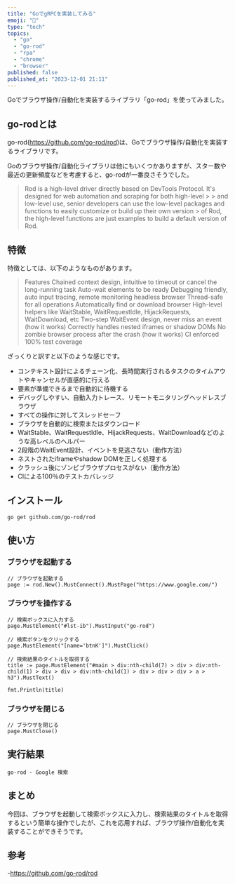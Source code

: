 ```yaml
---
title: "GoでgRPCを実装してみる"
emoji: "🤖"
type: "tech"
topics:
  - "go"
  - "go-rod"
  - "rpa"
  - "chrome"
  - "browser"
published: false
published_at: "2023-12-01 21:11"
---
```


Goでブラウザ操作/自動化を実装するライブラリ「go-rod」を使ってみました。

## go-rodとは

go-rod(https://github.com/go-rod/rod)は、Goでブラウザ操作/自動化を実装するライブラリです。

Goのブラウザ操作/自動化ライブラリは他にもいくつかありますが、スター数や最近の更新頻度などを考慮すると、go-rodが一番良さそうでした。

> Rod is a high-level driver directly based on DevTools Protocol. It's designed for web automation and scraping for both high-level > > and low-level use, senior developers can use the low-level packages and functions to easily customize or build up their own version > of Rod, the high-level functions are just examples to build a default version of Rod.

## 特徴

特徴としては、以下のようなものがあります。

> Features
> Chained context design, intuitive to timeout or cancel the long-running task
> Auto-wait elements to be ready
> Debugging friendly, auto input tracing, remote monitoring headless browser
> Thread-safe for all operations
> Automatically find or download browser
> High-level helpers like WaitStable, WaitRequestIdle, HijackRequests, WaitDownload, etc
> Two-step WaitEvent design, never miss an event (how it works)
> Correctly handles nested iframes or shadow DOMs
> No zombie browser process after the crash (how it works)
> CI enforced 100% test coverage

ざっくりと訳すと以下のような感じです。

- コンテキスト設計によるチェーン化、長時間実行されるタスクのタイムアウトやキャンセルが直感的に行える
- 要素が準備できるまで自動的に待機する
- デバッグしやすい、自動入力トレース、リモートモニタリングヘッドレスブラウザ
- すべての操作に対してスレッドセーフ
- ブラウザを自動的に検索またはダウンロード
- WaitStable、WaitRequestIdle、HijackRequests、WaitDownloadなどのような高レベルのヘルパー
- 2段階のWaitEvent設計、イベントを見逃さない（動作方法）
- ネストされたiframeやshadow DOMを正しく処理する
- クラッシュ後にゾンビブラウザプロセスがない（動作方法）
- CIによる100％のテストカバレッジ

## インストール

```
go get github.com/go-rod/rod
```

## 使い方

### ブラウザを起動する

```
// ブラウザを起動する
page := rod.New().MustConnect().MustPage("https://www.google.com/")
```

### ブラウザを操作する

```
// 検索ボックスに入力する
page.MustElement("#lst-ib").MustInput("go-rod")

// 検索ボタンをクリックする
page.MustElement("[name='btnK']").MustClick()

// 検索結果のタイトルを取得する
title := page.MustElement("#main > div:nth-child(7) > div > div:nth-child(1) > div > div > div:nth-child(1) > div > div > div > a > h3").MustText()

fmt.Println(title)
```

### ブラウザを閉じる

```
// ブラウザを閉じる
page.MustClose()
```

## 実行結果

```
go-rod - Google 検索
```

## まとめ

今回は、ブラウザを起動して検索ボックスに入力し、検索結果のタイトルを取得するという簡単な操作でしたが、これを応用すれば、ブラウザ操作/自動化を実装することができそうです。

## 参考

-https://github.com/go-rod/rod